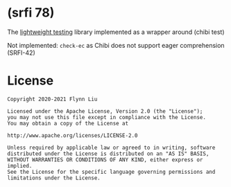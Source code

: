 # (srfi 78)

The [lightweight testing](https://srfi.schemers.org/srfi-78/srfi-78.html) library implemented as a wrapper around (chibi test)

Not implemented: `check-ec` as Chibi does not support eager comprehension (SRFI-42)

# License

```
Copyright 2020-2021 Flynn Liu

Licensed under the Apache License, Version 2.0 (the "License");
you may not use this file except in compliance with the License.
You may obtain a copy of the License at

http://www.apache.org/licenses/LICENSE-2.0

Unless required by applicable law or agreed to in writing, software
distributed under the License is distributed on an "AS IS" BASIS,
WITHOUT WARRANTIES OR CONDITIONS OF ANY KIND, either express or implied.
See the License for the specific language governing permissions and
limitations under the License.
```
